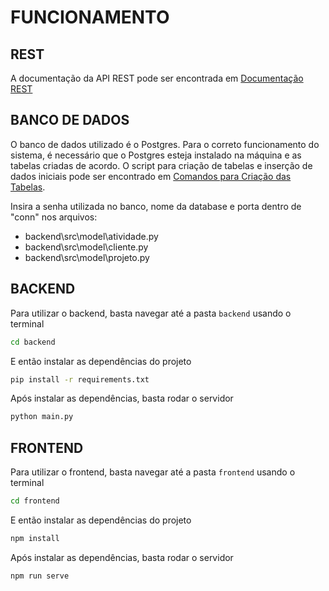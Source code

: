 # FUNCIONAMENTO

## REST

A documentação da API REST pode ser encontrada em [Documentação REST](https://github.com/Zac-Milioli/Desafio-Agnes/blob/master/docs/Documentação%20REST.pdf)

## BANCO DE DADOS

O banco de dados utilizado é o Postgres. Para o correto funcionamento do sistema, é necessário que o Postgres esteja instalado na máquina e as tabelas criadas de acordo.
O script para criação de tabelas e inserção de dados iniciais pode ser encontrado em [Comandos para Criação das Tabelas](https://github.com/Zac-Milioli/Desafio-Agnes/blob/master/docs/Comandos_criacao_tabelas.sql).

Insira a senha utilizada no banco, nome da database e porta dentro de "conn" nos arquivos:
- backend\src\model\atividade.py
- backend\src\model\cliente.py
- backend\src\model\projeto.py

## BACKEND

Para utilizar o backend, basta navegar até a pasta `backend` usando o terminal
    
```bash
cd backend
```

E então instalar as dependências do projeto

```bash
pip install -r requirements.txt
```

Após instalar as dependências, basta rodar o servidor

```bash
python main.py
```

## FRONTEND

Para utilizar o frontend, basta navegar até a pasta `frontend` usando o terminal

```bash
cd frontend
```

E então instalar as dependências do projeto

```bash
npm install
```

Após instalar as dependências, basta rodar o servidor

```bash
npm run serve
```
